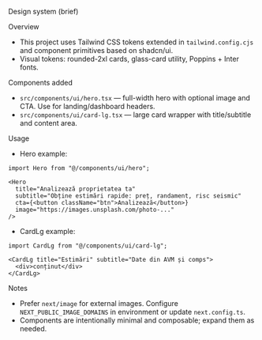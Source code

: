 Design system (brief)

Overview
- This project uses Tailwind CSS tokens extended in `tailwind.config.cjs` and component primitives based on shadcn/ui.
- Visual tokens: rounded-2xl cards, glass-card utility, Poppins + Inter fonts.

Components added
- `src/components/ui/hero.tsx` — full-width hero with optional image and CTA. Use for landing/dashboard headers.
- `src/components/ui/card-lg.tsx` — large card wrapper with title/subtitle and content area.

Usage
- Hero example:

```tsx
import Hero from "@/components/ui/hero";

<Hero
  title="Analizează proprietatea ta"
  subtitle="Obține estimări rapide: preț, randament, risc seismic"
  cta={<button className="btn">Analizează</button>}
  image="https://images.unsplash.com/photo-..."
/>
```

- CardLg example:

```tsx
import CardLg from "@/components/ui/card-lg";

<CardLg title="Estimări" subtitle="Date din AVM și comps">
  <div>conținut</div>
</CardLg>
```

Notes
- Prefer `next/image` for external images. Configure `NEXT_PUBLIC_IMAGE_DOMAINS` in environment or update `next.config.ts`.
- Components are intentionally minimal and composable; expand them as needed.
